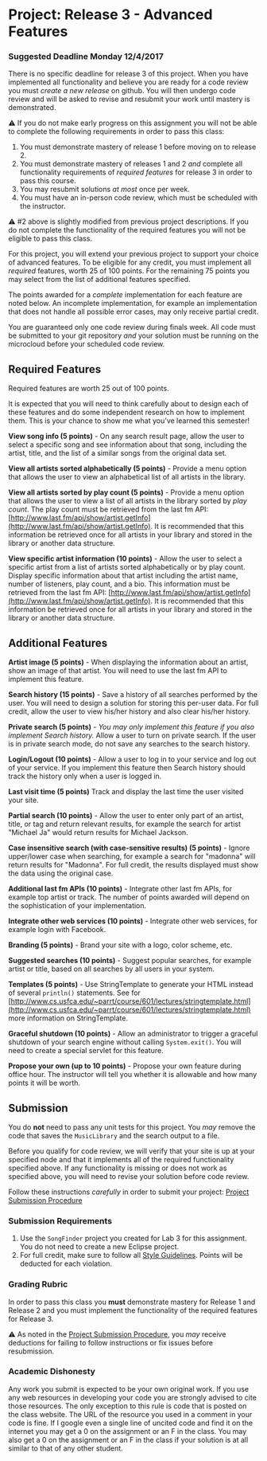 Project: Release 3 - Advanced Features
==============================================

### Suggested Deadline Monday 12/4/2017

There is no specific deadline for release 3 of this project. When you have implemented all functionality and believe you are ready for a code review you must *create a new release* on github. You will then undergo code review and will be asked to revise and resubmit your work until mastery is demonstrated. 

:warning: If you do not make early progress on this assignment you will not be able to complete the following requirements in order to pass this class:

1. You must demonstrate mastery of release 1 before moving on to release 2.
2. You must demonstrate mastery of releases 1 and 2 *and* complete all functionality requirements of *required features* for release 3 in order to pass this course.
3. You may resubmit solutions *at most* once per week. 
4. You must have an in-person code review, which must be scheduled with the instructor.

:warning: #2 above is slightly modified from previous project descriptions. If you do not complete the functionality of the required features you will not be eligible to pass this class. 

For this project, you will extend your previous project to support your choice of advanced features. To be eligible for any credit, you must implement all *required* features, worth 25 of 100 points. For the remaining 75 points you may select from the list of additional features specified. 

The points awarded for a *complete* implementation for each feature are noted below. An incomplete implementation, for example an implementation that does not handle all possible error cases, may only receive partial credit.

You are guaranteed only one code review during finals week. All code must be submitted to your git repository *and* your solution must be running on the microcloud before your scheduled code review.


## Required Features

Required features are worth 25 out of 100 points. 

It is expected that you will need to think carefully about to design each of these features and do some independent research on how to implement them. This is your chance to show me what you've learned this semester!

**View song info (5 points)** - On any search result page, allow the user to select a specific song and see information about that song, including the artist, title, and the list of a similar songs from the original data set.

**View all artists sorted alphabetically (5 points)** - Provide a menu option that allows the user to view an alphabetical list of all artists in the library.

**View all artists sorted by play count (5 points)** - Provide a menu option that allows the user to view a list of all artists in the library sorted by *play count*. The play count must be retrieved from the last fm API: [http://www.last.fm/api/show/artist.getInfo](http://www.last.fm/api/show/artist.getInfo). It is recommended that this information be retrieved once for all artists in your library and stored in the library or another data structure.

**View specific artist information (10 points)** - Allow the user to select a specific artist from a list of artists sorted alphabetically or by play count. Display specific information about that artist including the artist name, number of listeners, play count, and a bio. This information must be retrieved from the last fm API: [http://www.last.fm/api/show/artist.getInfo](http://www.last.fm/api/show/artist.getInfo). It is recommended that this information be retrieved once for all artists in your library and stored in the library or another data structure.

## Additional Features

**Artist image (5 points)** - When displaying the information about an artist, show an image of that artist. You will need to use the last fm API to implement this feature.

**Search history (15 points)** - Save a history of all searches performed by the user. You will need to design a solution for storing this per-user data. For full credit, allow the user to view his/her history and also clear his/her history.

**Private search (5 points)** - *You may only implement this feature if you also implement Search history.* Allow a user to turn on private search. If the user is in private search mode, do not save any searches to the search history.

**Login/Logout (10 points)** - Allow a user to log in to your service and log out of your service. If you implement this feature then Search history should track the history only when a user is logged in.

**Last visit time (5 points)** Track and display the last time the user visited your site. 

**Partial search (10 points)** - Allow the user to enter only part of an artist, title, or tag and return relevant results, for example the search for artist "Michael Ja" would return results for Michael Jackson.

**Case insensitive search (with case-sensitive results) (5 points)** - Ignore upper/lower case when searching, for example a search for "madonna" will return results for "Madonna". For full credit, the results displayed must show the data using the original case.

**Additional last fm APIs (10 points)** - Integrate other last fm APIs, for example top artist or track. The number of points awarded will depend on the sophistication of your implementation.

**Integrate other web services (10 points)** - Integrate other web services, for example login with Facebook.

**Branding (5 points)** - Brand your site with a logo, color scheme, etc.

**Suggested searches (10 points)** - Suggest popular searches, for example artist or title, based on all searches by all users in your system.

**Templates (5 points)** - Use StringTemplate to generate your HTML instead of several `println()` statements. See for [http://www.cs.usfca.edu/~parrt/course/601/lectures/stringtemplate.html](http://www.cs.usfca.edu/~parrt/course/601/lectures/stringtemplate.html) more information on StringTemplate.

**Graceful shutdown (10 points)** - Allow an administrator to trigger a graceful shutdown of your search engine without calling `System.exit()`. You will need to create a special servlet for this feature.

**Propose your own (up to 10 points)** - Propose your own feature during office hour. The instructor will tell you whether it is allowable and how many points it will be worth.

## Submission ##
You do **not** need to pass any unit tests for this project. You *may* remove the code that saves the `MusicLibrary` and the search output to a file.

Before you qualify for code review, we will verify that your site is up at your specified node and that it implements all of the required functionality specified above. If any functionality is missing or does not work as specified above, you will need to revise your solution before code review.

Follow these instructions *carefully* in order to submit your project: [Project Submission Procedure](https://github.com/CS514-F17/notes/blob/master/Admin/projectsubmission.md)

### Submission Requirements

1. Use the `SongFinder` project you created for Lab 3 for this assignment. You do not need to create a new Eclipse project.
2. For full credit, make sure to follow all [Style Guidelines](https://github.com/CS514-F17/notes/blob/master/Admin/style.md). Points will be deducted for each violation.

### Grading Rubric

In order to pass this class you **must** demonstrate mastery for Release 1 and Release 2 and you must implement the functionality of the required features for Release 3.

:warning: As noted in the [Project Submission Procedure](https://github.com/CS514-F17/notes/blob/master/Admin/projectsubmission.md), you *may* receive deductions for failing to follow instructions or fix issues before resubmission.

### Academic Dishonesty

Any work you submit is expected to be your own original work. If you use any web resources in developing your code you are strongly advised to cite those resources. The only exception to this rule is code that is posted on the class website. The URL of the resource you used in a comment in your code is fine. If I google even a single line of uncited code and find it on the internet you may get a 0 on the assignment or an F in the class. You may also get a 0 on the assignment or an F in the class if your solution is at all similar to that of any other student.

